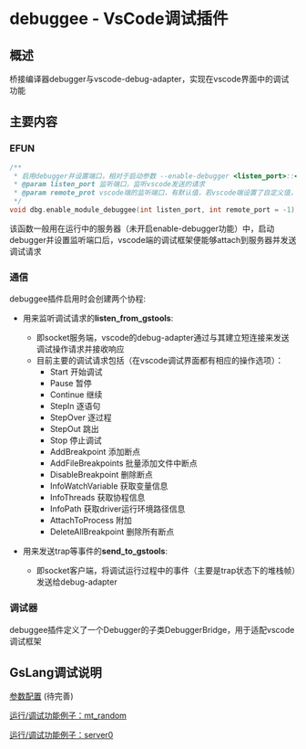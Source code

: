 ﻿---
sidebar_label: 'vscode调试插件'
sidebar_position: 2
---


# debuggee - VsCode调试插件

## 概述
桥接编译器debugger与vscode-debug-adapter，实现在vscode界面中的调试功能

## 主要内容

### EFUN
```cpp
/**
 * 启用debugger并设置端口，相对于启动参数 --enable-debugger <listen_port>::<pause_when_start>::<remote_port> (后两个参数为可选)
 * @param listen_port 监听端口，监听vscode发送的请求
 * @param remote_prot vscode端的监听端口，有默认值，若vscode端设置了自定义值，则在debugger中也要保持一致
 */
void dbg.enable_module_debuggee(int listen_port, int remote_port = -1);
```

该函数一般用在运行中的服务器（未开启enable-debugger功能）中，启动debugger并设置监听端口后，vscode端的调试框架便能够attach到服务器并发送调试请求

### 通信
debuggee插件启用时会创建两个协程:

* 用来监听调试请求的**listen_from_gstools**:
  * 即socket服务端，vscode的debug-adapter通过与其建立短连接来发送调试操作请求并接收响应
  * 目前主要的调试请求包括（在vscode调试界面都有相应的操作选项）：
    * Start 开始调试
    * Pause 暂停
    * Continue 继续
    * StepIn 逐语句
    * StepOver 逐过程
    * StepOut 跳出
    * Stop 停止调试
    * AddBreakpoint 添加断点
    * AddFileBreakpoints 批量添加文件中断点
    * DisableBreakpoint 删除断点
    * InfoWatchVariable 获取变量信息
    * InfoThreads 获取协程信息
    * InfoPath 获取driver运行环境路径信息
    * AttachToProcess 附加
    * DeleteAllBreakpoint 删除所有断点

* 用来发送trap等事件的**send_to_gstools**:
  * 即socket客户端，将调试运行过程中的事件（主要是trap状态下的堆栈帧）发送给debug-adapter

### 调试器
debuggee插件定义了一个Debugger的子类DebuggerBridge，用于适配vscode调试框架

## GsLang调试说明

[参数配置](https://wiki.g-bits.com/pages/viewpage.action?pageId=594980681) (待完善)

[运行/调试功能例子：mt_random](https://leiting.feishu.cn/docs/doccnScBfiJLgXm6dy6jhi25C1e)

[运行/调试功能例子：server0](https://leiting.feishu.cn/docs/doccnqrxGOHeIPWcpsQIw7bOnyc)